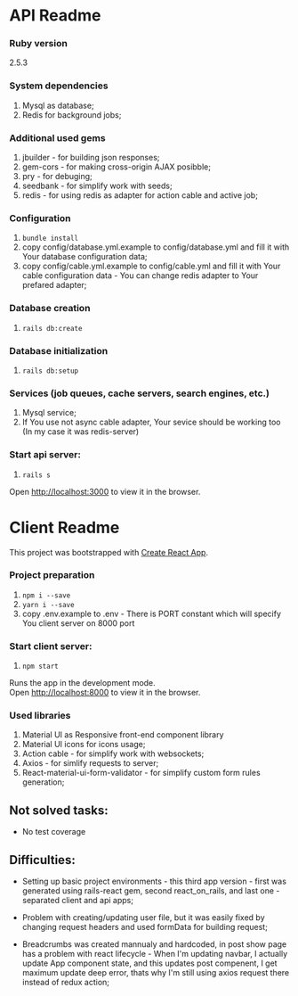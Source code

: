 # API Readme

### Ruby version
 2.5.3

### System dependencies
  1. Mysql as database;
  2. Redis for background jobs;

### Additional used gems
  1. jbuilder - for building json responses;
  2. gem-cors - for making cross-origin AJAX posibble;
  3. pry - for debuging;
  4. seedbank - for simplify work with seeds;
  5. redis - for using redis as adapter for action cable and active job;

### Configuration
  1. `bundle install`
  2. copy config/database.yml.example to config/database.yml and fill it with Your database configuration data;
  3. copy config/cable.yml.example to config/cable.yml and fill it with Your cable configuration data - You can change 
     redis adapter to Your prefared adapter;  

### Database creation
1. `rails db:create`

### Database initialization
1. `rails db:setup`
  
### Services (job queues, cache servers, search engines, etc.)
  1. Mysql service;
  2. If You use not async cable adapter, Your sevice should be working too (In my case it was redis-server)

### Start api server:
1. `rails s`

Open [http://localhost:3000](http://localhost:3000) to view it in the browser.

# Client Readme

This project was bootstrapped with [Create React App](https://github.com/facebook/create-react-app).

### Project preparation
  1. `npm i --save`
  2. `yarn i --save`
  3.  copy .env.example to .env - There is PORT constant which will specify You client server on 8000 port

### Start client server:

1. `npm start`

Runs the app in the development mode.<br>
Open [http://localhost:8000](http://localhost:8000) to view it in the browser.

### Used libraries

1. Material UI as Responsive front-end component library
2. Material UI icons for icons usage;
3. Action cable - for simplify work with websockets;
4. Axios - for simlify requests to server;
5. React-material-ui-form-validator - for simplify custom form rules generation;

## Not solved tasks:
* No test coverage

## Difficulties:
* Setting up basic project environments - this third app version - first was generated using rails-react gem, second react_on_rails, and last one - separated client and api apps;

* Problem with creating/updating user file, but it was easily fixed by changing request headers and used formData for building request;

* Breadcrumbs was created mannualy and hardcoded, in post show page has a problem with react lifecycle - When I'm 
  updating navbar, I actually update App component state, and this updates post compenent, I get maximum update deep error,     thats why I'm still using axios request there instead of redux action;
